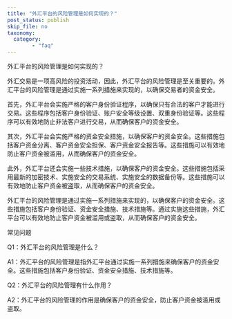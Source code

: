 ```yaml
---
title: "外汇平台的风险管理是如何实现的？"
post_status: publish
skip_file: no
taxonomy:
  category:
        - "faq"
---
```


外汇平台的风险管理是如何实现的？

外汇交易是一项高风险的投资活动，因此，外汇平台的风险管理是至关重要的。外汇平台的风险管理是通过实施一系列措施来实现的，以确保交易者的资金安全。

首先，外汇平台会实施严格的客户身份验证程序，以确保只有合法的客户才能进行交易。这些程序包括客户身份验证、账户安全等级设置、双重身份验证等。这些程序可以有效地防止非法客户进行交易，从而确保客户的资金安全。

其次，外汇平台会实施严格的资金安全措施，以确保客户的资金安全。这些措施包括客户资金分离、客户资金安全担保、客户资金安全报告等。这些措施可以有效地防止客户资金被滥用，从而确保客户的资金安全。

此外，外汇平台还会实施一些技术措施，以确保客户的资金安全。这些措施包括采用最新的加密技术、实施安全的交易系统、实施安全的数据备份等。这些措施可以有效地防止客户资金被盗取，从而确保客户的资金安全。

外汇平台的风险管理是通过实施一系列措施来实现的，以确保客户的资金安全。这些措施包括客户身份验证、资金安全措施、技术措施等。通过实施这些措施，外汇平台可以有效地防止客户资金被滥用或盗取，从而确保客户的资金安全。

常见问题

Q1：外汇平台的风险管理是什么？

A1：外汇平台的风险管理是指外汇平台通过实施一系列措施来确保客户的资金安全。这些措施包括客户身份验证、资金安全措施、技术措施等。

Q2：外汇平台的风险管理有什么作用？

A2：外汇平台的风险管理的作用是确保客户的资金安全，防止客户资金被滥用或盗取。
